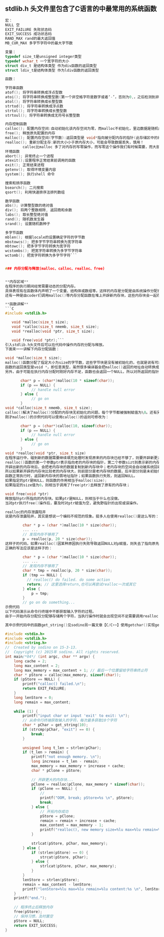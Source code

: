 
## stdlib.h 头文件里包含了C语言的中最常用的系统函数

```C
宏：
NULL 空
EXIT_FAILURE 失败状态码
EXIT_SUCCESS 成功状态码
RAND_MAX rand的最大返回值
MB_CUR_MAX 多字节字符中的最大字节数

变量：
typedef size_t是unsigned integer类型
typedef wchar_t 一个宽字符的大小
struct div_t 是结构体类型 作为div函数的返回类型
struct ldiv_t是结构体类型 作为ldiv函数的返回类型

函数：

字符串函数
atof(); 将字符串转换成浮点型数
atoi(); 将字符串转换成整型数(第一个非空格字符是数字或者‘-’，否则为0,，之后检测到非数字(包括结束符\0)时停止转换
atol(); 将字符串转换成长整型数
strtod(); 将字符串转换成浮点数
strtol(); 将字符串转换成长整型数
strtoul(); 将字符串转换成无符号长整型数

内存控制函数
calloc(); 配置内存空间:自动初始化该内存空间为零，而malloc不初始化，里边数据是随机的垃圾数据。
free(); 释放原先配置的内存
malloc(); 配置内存空间(字节数):返回类型是 void*指向被分配内存的指针(此存储区中的初始值不确定)，否则返回空指针NULL
realloc(); 重新分配主存:新的大小小于原内存大小，可能会导致数据丢失，慎用！
        calloc比malloc 多了对内存的写零操作，而写零这个操作我们有时候需要，而大部分时间不需要
环境函数
abort(); 异常终止一个进程
atexit();设置程序正常结束前调用的函数
exit(); 正常结束进程
getenv(); 取得环境变量内容
system(); 执行shell 命令

搜索和排序函数
bsearch(); 二元搜索
qsort(); 利用快速排序法排列数组

数学函数
abs(); 计算整型数的绝对值
div(); 将两个整数相除, 返回商和余数
labs(); 取长整型绝对值
rand(); 随机数发生器
srand(); 设置随机数种子

多字节函数
mblen(); 根据locale的设置确定字符的字节数
mbstowcs(); 把多字节字符串转换为宽字符串
mbtowc(); 把多字节字符转换为宽字符
wcstombs(); 把宽字符串转换为多字节字符串
wctomb(); 把宽字符转换为多字节字符```


### 内存分配与释放(malloc、calloc、realloc、free)


**内存区域**
在程序的执行期间经常需要动态的分配内存。
具体表现有在函数体内声明了一个变量、结构体或数组等，这样的内存是分配是由系统操作分配在栈上的，在执行完函数后，函数体内开头所声明的变量、结构体或数组所持有的内存空间都会被释放。所以要将函数体内的执行结果返回或反映到函数体外，一般是行不通的(不考虑全局变量)。
还有一种是由coder们调用malloc()等内存分配函数在堆上开辟新内存块，这些内存块会一起存在直至调用free()函数去释放。作用域广了，但也引入了潜在的内存泄露(程序卡顿)和野指针(程序crash)问题。

**函数讲解**
```C
#include <stdlib.h>

   void *malloc(size_t size);
   void *calloc(size_t nmemb, size_t size);
   void *realloc(void *ptr, size_t size);

   void free(void *ptr);```
引入stdlib.h头文件后可以在代码中操作内存的分配与释放。
下面来一一讲解下内存分配函数：

void *malloc(size_t size);
malloc()函数分配了指定大小为size的字节数，这些字节块是没有被初始化的，也就是说有可能是非\0有值的。这也正是malloc()的缺点。如果size为0，则函数返回NULL；否则返回一个指向该内存块的指针，该指针可随后被free()调用释放。
函数的返回类型是void *，即任意类型，虽然很多编译器会把malloc()返回的地址自动转换成赋值语句左边的指针类型，但在编码中，习惯在malloc()赋值前做一次强制转换。
另外，由于可能在执行内存分配时刚好内存不足，函数也会返回一个NULL，所以对所返回的指针做非空判断。如下所示：

       char* p = (char*)malloc(10 * sizeof(char));
       if (p == NULL) {
            // handle null error
       } else {
            // go on
       }
void *calloc(size_t nmemb, size_t size);
calloc()解决了malloc()分配的内存块无初始化的问题，每个字节都被强制赋值为\0。还有另一个特点是把内存块分配为给定了大小的数组。即第一个参数nmemb指定了分配的元素个数，第二个参数size指定了单个元素的指定大小。
刚才malloc()的示例代码可以使用calloc()的话则可修改为：

       char* p = (char*)calloc(10, sizeof(char));
       if (p == NULL) {
            // handle null error
       } else {
            // go on
       }
void *realloc(void *ptr, size_t size)
在程序运行中，碰到新的数据需要继续填充处理时发现原来的内存块已经不够了，则要开辟新更大的内存块以处理更多的数据，则就需要使用到realloc()函数了。
realloc()函数的第一个参数ptr表示指向老的内存块的指针，第二个参数sizt则表示新的内存块大小。
开辟出新的内存块后，会把老内存块的数据复制到新内存块中；老内存块的空间会自动被系统回收。
所以如果新开辟的内存块比较老的内存块大，则前部分是老内存块的数据，后半部分则是未初始化的数据，即内容具有不确定性；如果新开辟的内存块比老的内存块小，则相当于复制了老内存块前半部分的内存到新的内存块中去了；
函数正常执行时，返回新内存块的首地址指针；如果函数执行失败，则返回NULL。
如果指定的ptr是NULL，则函数的作用相当于malloc(size);
如果指定的size值为0，则相当于调用了free(ptr)去释放了原有的内存块；

void free(void *ptr)
释放指针ptr所指向的内存块。如果ptr是NULL，则相当于什么也没做。
当对ptr执行free()操作后，要及时对ptr赋值为空，避免野指针的出现或误操作。

realloc的内存泄露陷井
说是内存泄露陷井，其实是想说一个编码不规范的现象。挺多人在使用realloc()是这么写的：

        char * p = (char *)malloc(10 * size(char));
        ... ...
        // 发现内存不够用了
        p = realloc(p, 20 * size(char));
这样子的代码，如果realloc()因某种原因执行失败导致返回NULL对p赋值，则失去了指向原先分配的10 * size(char)这个老内存块的指针，该老内存块再也无法通过free()函数释放了，导致内存泄露。
正确的写法应该是这样子的：

        char * p = (char *)malloc(10 * size(char));
        ... ...
        // 发现内存不够用了
        char * tmp = realloc(p, 20 * size(char));
        if (tmp == NULL) {
          // realloc() do failed. do some action
          return; // 这里选择return,也可以再尝试realloc一次或其它
        } else {
            p = tmp;
        }
        // go on do something...
示例代码
以下代码演示从命令行终端中不断获取输入字符的过程。
由于一开始内存分配仅分配够存储两个字符，当执行操作时就会出现空间不足需要调用realloc()再开辟更大的空间。

其中示例代码中的函数get_string()见sodino另一篇文章【C/C++】使用getchar()实现gets()功能

#include <stdio.h>
#include <stdlib.h>
#include <string.h>
//  Created by sodino on 15-3-13.
//  Copyright (c) 2015年 sodino. All rights reserved.
int main/*04*/ (int argc, char ** argv) {
    long cache = 2;
    long max_content = 2;
    long max_memory = max_content + 1; // 最后一个位置留给字符串终止符
    char * pStore = calloc(max_memory, sizeof(char));
    if (pStore == NULL) {
        printf("calloc() failed.\n");
        return EXIT_FAILURE;
    }
    long lenStore = 0;
    long remain = max_content;
    
    while (1) {
        printf("input char or input 'exit' to exit: \n");
        // 从命令行终端获取输入的字符，每次最多获取10个字符
        char * pChar = get_string(10);
        if (strcmp(pChar, "exit") == 0) {
            break;
        }
        
        unsigned long t_len = strlen(pChar);
        if (t_len > remain) {
            printf("not enough memory. \n");
            long increase = t_len - remain;
            max_memory = max_memory + increase + cache;
            char * pClone = pStore;
            
            // 开辟更大的内存块...
            pClone = realloc(pClone, max_memory * sizeof(char));
            if (pClone == NULL) {
                //
                printf("OOM, break; pStore=%s \n", pStore);
                break;
            } else {
                // 开拓内存成功
                pStore = pClone;
                remain = remain + increase + cache;
                max_content = max_memory - 1;
                printf("realloc(), new memory size=%lu max=%lu remain=%lu go to append string.\n", max_memory * sizeof(char), max_content, remain);
            }
            
            strlcat(pStore, pChar, max_memory);
        } else {
            if (strlen(pStore) == 0) {
                strcat(pStore, pChar);
            } else {
                strlcat(pStore, pChar, max_memory);
            }
        }
        lenStore = strlen(pStore);
        remain = max_content - lenStore;
        printf("lenStore=%lu max=%lu remain=%lu content:%s \n", lenStore, max_content, remain, pStore);
    }
    printf("end.");
    
    // 程序终止后释放内存
    free(pStore);
    // 保持习惯，及时置空
    pStore = NULL;
    return EXIT_SUCCESS;
}